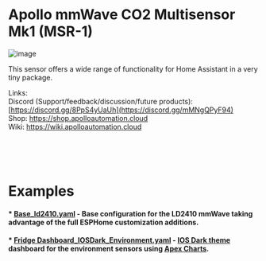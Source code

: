 # Apollo mmWave CO2 Multisensor Mk1 (MSR-1)

![image](https://github.com/ApolloAutomation/MSR-1/assets/24777085/5f67cf3d-4b61-4867-97e9-057eff124b19)


This sensor offers a wide range of functionality for Home Assistant in a very tiny package.

Links: \
Discord (Support/feedback/discussion/future products): [https://discord.gg/8PpS4yUaUh](https://discord.gg/mMNgQPyF94) \
Shop: https://shop.apolloautomation.cloud \
Wiki: https://wiki.apolloautomation.cloud 


<br/><br/><br/>


# Examples
#### * [Base_ld2410.yaml](https://github.com/ApolloAutomation/MSR-1/blob/main/Examples/Base_ld2410.yaml) - Base configuration for the LD2410 mmWave taking advantage of the full ESPHome customization additions. #### 
#### * [Fridge Dashboard_IOSDark_Environment.yaml](https://github.com/ApolloAutomation/MSR-1/blob/main/Examples/Dashboard_IOSDark_Environment.yaml) - [IOS Dark theme](https://github.com/basnijholt/lovelace-ios-themes) dashboard for the environment sensors using [Apex Charts](https://github.com/RomRider/apexcharts-card#transform-option). ####
  
